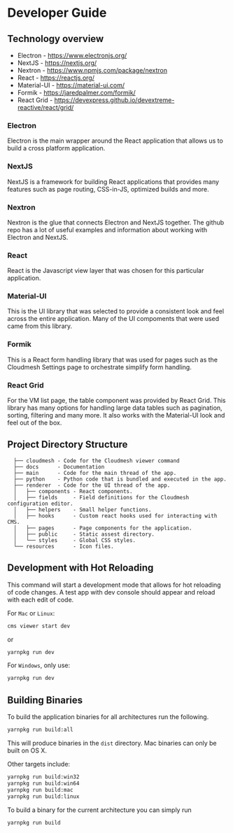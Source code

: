 # Developer Guide

## Technology overview

* Electron - https://www.electronjs.org/
* NextJS - https://nextjs.org/
* Nextron - https://www.npmjs.com/package/nextron
* React - https://reactjs.org/
* Material-UI - https://material-ui.com/
* Formik - https://jaredpalmer.com/formik/
* React Grid - https://devexpress.github.io/devextreme-reactive/react/grid/

### Electron

Electron is the main wrapper around the React application that allows us to 
build a cross platform application.

### NextJS

NextJS is a framework for building React applications that provides many features
such as page routing, CSS-in-JS, optimized builds and more.  

### Nextron

Nextron is the glue that connects Electron and NextJS together.  The github repo
has a lot of useful examples and information about working with Electron and NextJS. 

### React

React is the Javascript view layer that was chosen for this particular application.

### Material-UI

This is the UI library that was selected to provide a consistent look and
feel across the entire application.  Many of the UI compoments that were
used came from this library.

### Formik

This is a React form handling library that was used for pages such as the
Cloudmesh Settings page to orchestrate simplify form handling.

### React Grid

For the VM list page, the table component was provided by React Grid.  This library
has many options for handling large data tables such as pagination, sorting, filtering
and many more.  It also works with the Material-UI look and feel out of the box.

## Project Directory Structure

```
  ├── cloudmesh - Code for the Cloudmesh viewer command
  ├── docs      - Documentation
  ├── main      - Code for the main thread of the app.
  ├── python    - Python code that is bundled and executed in the app.
  ├── renderer  - Code for the UI thread of the app.
  │   ├── components - React components.
  │   ├── fields     - Field definitions for the Cloudmesh configuration editor.
  │   ├── helpers    - Small helper functions.
  │   ├── hooks      - Custom react hooks used for interacting with CMS.
  │   ├── pages      - Page components for the application.
  │   ├── public     - Static assest directory.
  │   └── styles     - Global CSS styles.
  └── resources      - Icon files.
```

## Development with Hot Reloading

This command will start a development mode that allows for hot reloading
of code changes. A test app with dev console should appear and reload
with each edit of code.

For `Mac` or `Linux`:
```bash
cms viewer start dev
```
or 
```bash
yarnpkg run dev
```

For `Windows`, only use: 
```bash
yarnpkg run dev
```

## Building Binaries

To build the application binaries for all architectures run the following.

```bash
yarnpkg run build:all
```

This will produce binaries in the `dist` directory.  Mac binaries can
only be built on OS X.

Other targets include:

```bash
yarnpkg run build:win32
yarnpkg run build:win64
yarnpkg run build:mac
yarnpkg run build:linux
``` 

To build a binary for the current architecture you can simply run
```bash
yarnpkg run build
```

